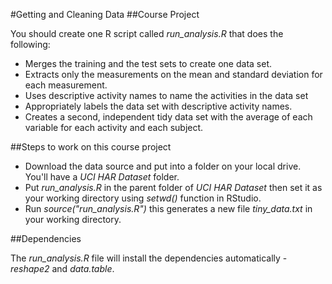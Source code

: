 #Getting and Cleaning Data
##Course Project

You should create one R script called *run_analysis.R* that does the following:

* Merges the training and the test sets to create one data set.
* Extracts only the measurements on the mean and standard deviation for each measurement.
* Uses descriptive activity names to name the activities in the data set
* Appropriately labels the data set with descriptive activity names.
* Creates a second, independent tidy data set with the average of each variable for each activity and each subject.

##Steps to work on this course project

* Download the data source and put into a folder on your local drive. You'll have a *UCI HAR Dataset* folder.
* Put *run_analysis.R* in the parent folder of *UCI HAR Dataset* then set it as your working directory using *setwd()* function in RStudio.
* Run *source("run_analysis.R")* this generates a new file *tiny_data.txt* in your working directory.

##Dependencies

The *run_analysis.R* file will install the dependencies automatically - *reshape2* and *data.table*.